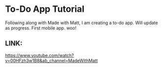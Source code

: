# To-Do App Tutorial

Following along with Made with Matt, I am creating a to-do app. Will update as progress.
First mobile app. woo!

## LINK:

https://www.youtube.com/watch?v=00HFzh3w1B8&ab_channel=MadeWithMatt
